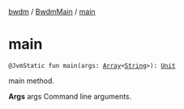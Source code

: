 [bwdm](../index.md) / [BwdmMain](index.md) / [main](./main.md)

# main

`@JvmStatic fun main(args: `[`Array`](https://kotlinlang.org/api/latest/jvm/stdlib/kotlin/-array/index.html)`<`[`String`](https://kotlinlang.org/api/latest/jvm/stdlib/kotlin/-string/index.html)`>): `[`Unit`](https://kotlinlang.org/api/latest/jvm/stdlib/kotlin/-unit/index.html)

main method.

**Args**
args Command line arguments.

